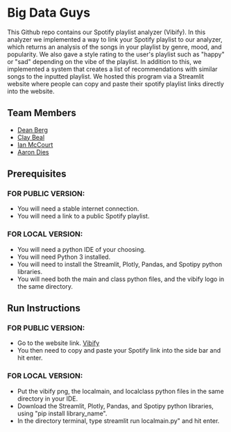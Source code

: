 # Big Data Guys

This Github repo contains our Spotify playlist analyzer (Vibify). In this analyzer we implemented a way to link 
your Spotify playlist to our analyzer, which returns an analysis of the songs in your playlist by genre, mood, and popularity. We also 
gave a style rating to the user's playlist such as "happy" or "sad" depending on the vibe of the 
playlist. In addition to this, we implemented a system that creates a list of recommendations with similar songs to the inputted 
playlist. We hosted this program via a Streamlit website where people can copy and paste their spotify 
playlist links directly into the website. 

## Team Members

* [Dean Berg](https://github.com/DeanB27/CIS350-HW2-Berg)
* [Clay Beal](https://github.com/clayster4004/CIS350-HW2-Beal)
* [Ian McCourt](https://github.com/ianmccourt/CIS350-HW2-McCourt)
* [Aaron Dies](https://github.com/diesat/CIS350-HW2-Dies)

## Prerequisites
### FOR PUBLIC VERSION:
* You will need a stable internet connection.
* You will need a link to a public Spotify playlist.

### FOR LOCAL VERSION:
* You will need a python IDE of your choosing.
* You will need Python 3 installed.
* You will need to install the Streamlit, Plotly, Pandas, and Spotipy python libraries.
* You will need both the main and class python files, and the vibify logo in the same directory.

## Run Instructions
### FOR PUBLIC VERSION:
* Go to the website link. [Vibify](https://vibify.streamlit.app/)
* You then need to copy and paste your Spotify link into the side bar and hit enter.

### FOR LOCAL VERSION:
* Put the vibify png, the localmain, and localclass python files in the same directory in your IDE.
* Download the Streamlit, Plotly, Pandas, and Spotipy python libraries, using "pip install library_name".
* In the directory terminal, type streamlit run localmain.py" and hit enter.
